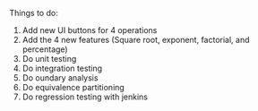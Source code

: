 Things to do:

1. Add new UI buttons for 4 operations
2. Add the 4 new features (Square root, exponent, factorial, and percentage)
3. Do unit testing
4. Do integration testing
5. Do oundary analysis
6. Do equivalence partitioning
7. Do regression testing with jenkins
